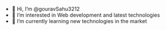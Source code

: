 - 👋 Hi, I’m @gouravSahu3212
- 👀 I’m interested in Web development and latest technologies
- 🌱 I’m currently learning new technologies in the market
